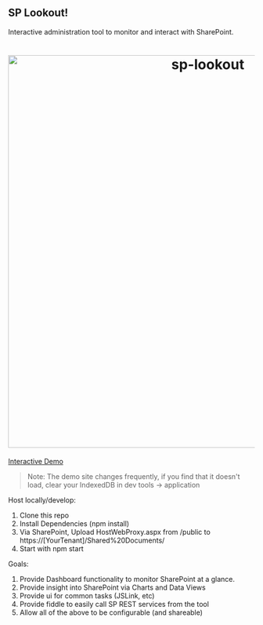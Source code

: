 SP Lookout!
---

Interactive administration tool to monitor and interact with SharePoint.

<h1 align="center">
	<img width="800" src="https://raw.githubusercontent.com/beyond-sharepoint/sp-lookout/master/sp-lookout.gif" alt="sp-lookout">
</h1>

[Interactive Demo](https://beyond-sharepoint.github.io/sp-lookout/#/)

>Note: The demo site changes frequently, if you find that it doesn't load, clear your IndexedDB in dev tools -> application

Host locally/develop: 

1. Clone this repo
2. Install Dependencies (npm install)
3. Via SharePoint, Upload HostWebProxy.aspx from /public to https://[YourTenant]/Shared%20Documents/
4. Start with npm start


Goals:

1. Provide Dashboard functionality to monitor SharePoint at a glance.
2. Provide insight into SharePoint via Charts and Data Views
3. Provide ui for common tasks (JSLink, etc)
4. Provide fiddle to easily call SP REST services from the tool
5. Allow all of the above to be configurable (and shareable)

